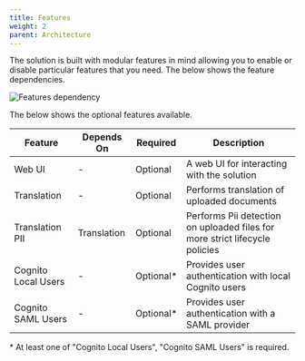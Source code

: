 ```yaml
---
title: Features
weight: 2
parent: Architecture
---
```


<!--
Copyright Amazon.com, Inc. or its affiliates. All Rights Reserved.
SPDX-License-Identifier: MIT-0
-->

The solution is built with modular features in mind allowing you to enable or disable particular features that you need. The below shows the feature dependencies.

![Features dependency](/graphs/features.svg)

The below shows the optional features available.

| Feature             | Depends On  | Required  | Description                                                                 |
| ------------------- | ----------- | --------- | --------------------------------------------------------------------------- |
| Web UI              | -           | Optional  | A web UI for interacting with the solution                                  |
| Translation         | -           | Optional  | Performs translation of uploaded documents                                  |
| Translation PII     | Translation | Optional  | Performs Pii detection on uploaded files for more strict lifecycle policies |
| Cognito Local Users | -           | Optional* | Provides user authentication with local Cognito users                       |
| Cognito SAML Users  | -           | Optional* | Provides user authentication with a SAML provider                           |

\* At least one of "Cognito Local Users", "Cognito SAML Users" is required.
